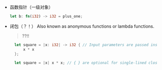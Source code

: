 
* 函数指针（一级对象）
  ```rust
  let b: fn(i32) -> i32 = plus_one;
  ```
* 闭包（？！）
  Also known as anonymous functions or lambda functions.
  > ??!!

  ```rust
    let square = |x: i32| -> i32 { // Input parameters are passed inside | | and expression body is wrapped within { }
        x * x 
    };

    let square = |x| x * x; // { } are optional for single-lined closures
  ```